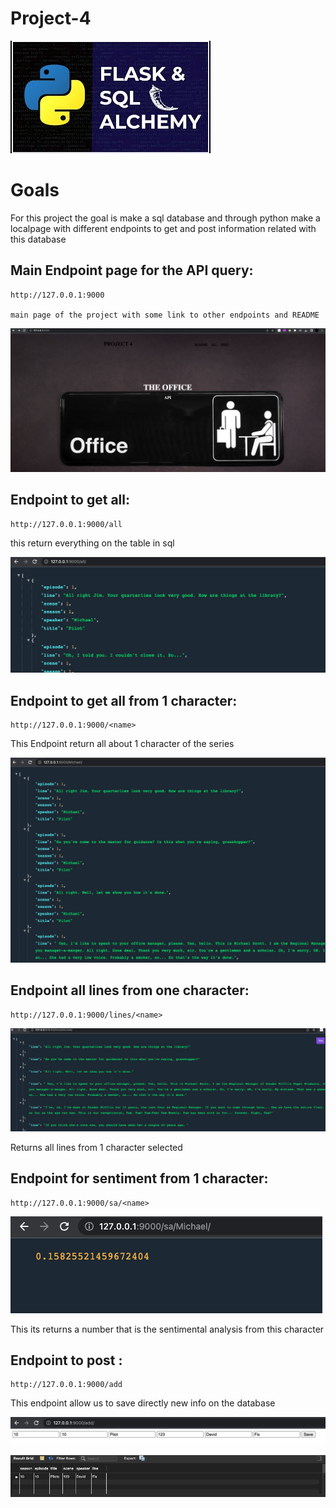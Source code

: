 # Project-4
![](images/logo.png)
# Goals
For this project the goal is make a sql database and through python make a localpage with different endpoints to get and post information related with this database

##  Main Endpoint page for the API query:
    http://127.0.0.1:9000

    main page of the project with some link to other endpoints and README

![](images/2.png)


## Endpoint to get all:

    http://127.0.0.1:9000/all

this return everything on the table in sql 

![](images/1.png)


##  Endpoint to get all from 1 character:

    http://127.0.0.1:9000/<name>

This Endpoint return all about 1 character of the series

![](images/5.png)

    
##  Endpoint all lines from one character:

    http://127.0.0.1:9000/lines/<name>

![](images/6.png)


Returns all lines from 1 character selected
    
##  Endpoint for sentiment from 1 character:

    http://127.0.0.1:9000/sa/<name>

![](images/7.png)

This its returns a number that is the sentimental analysis from this character 
    
##  Endpoint to post :
    http://127.0.0.1:9000/add
This endpoint allow us to save directly new info on the database

![](images/8.png)

![](images/9.png)
  
